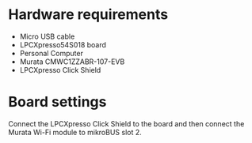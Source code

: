 Hardware requirements
=====================
- Micro USB cable
- LPCXpresso54S018 board
- Personal Computer
- Murata CMWC1ZZABR-107-EVB
- LPCXpresso Click Shield

Board settings
==============
Connect the LPCXpresso Click Shield to the board and then connect the Murata Wi-Fi module to mikroBUS slot 2.


